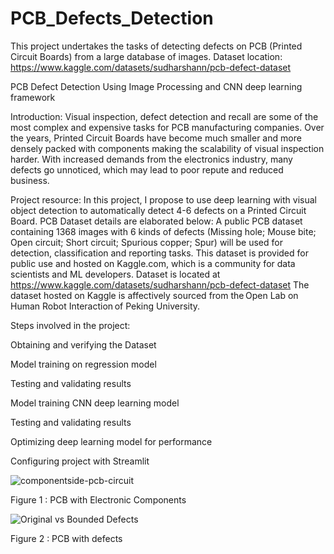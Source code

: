 # PCB_Defects_Detection
This project undertakes the tasks of detecting defects on PCB (Printed Circuit Boards) from a large database of images.
Dataset location: https://www.kaggle.com/datasets/sudharshann/pcb-defect-dataset

PCB Defect Detection Using Image Processing and CNN deep learning framework

Introduction: 
Visual inspection, defect detection and recall are some of the most complex and expensive tasks for PCB manufacturing companies. Over the years, Printed Circuit Boards have become much smaller and more densely packed with components making the scalability of visual inspection harder. With increased demands from the electronics industry, many defects go unnoticed, which may lead to poor repute and reduced business.  

Project resource:
In this project, I propose to use deep learning with visual object detection to automatically detect 4-6 defects on a Printed Circuit Board. PCB Dataset details are elaborated below: 
A public PCB dataset containing 1368 images with 6 kinds of defects (Missing hole; Mouse bite; Open circuit; Short circuit; Spurious copper; Spur) will be used for detection, classification and reporting tasks. This dataset is provided for public use and hosted on Kaggle.com, which is a community for data scientists and ML developers.
Dataset is located at https://www.kaggle.com/datasets/sudharshann/pcb-defect-dataset
The dataset hosted on Kaggle is affectively sourced from the Open Lab on Human Robot Interaction of Peking University.
 
Steps involved in the project: 

Obtaining and verifying the Dataset 

Model training on regression model 

Testing and validating results

Model training CNN deep learning model 

Testing and validating results

Optimizing deep learning model for performance 

Configuring project with Streamlit 


![componentside-pcb-circuit](https://github.com/wfaiza/PCB_Defects_Detection/assets/142170637/f710a457-7847-4d23-a941-723ecaa23657)

Figure 1 : PCB with Electronic Components


![Original vs  Bounded Defects](https://github.com/wfaiza/PCB_Defects_Detection/assets/142170637/8c9b208c-625e-442b-a71d-8a40e04222eb)

Figure 2 : PCB with defects
